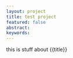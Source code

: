 ```yaml
---
layout: project
title: test project
featured: false
abstract: 
keywords:
---
```

this is stuff about {{title}}
